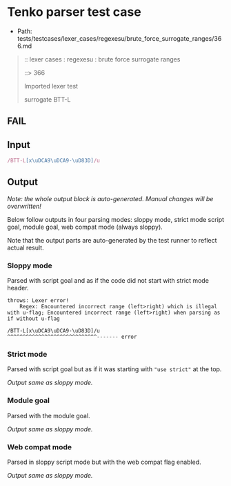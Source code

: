 # Tenko parser test case

- Path: tests/testcases/lexer_cases/regexesu/brute_force_surrogate_ranges/366.md

> :: lexer cases : regexesu : brute force surrogate ranges
>
> ::> 366
>
> Imported lexer test
>
> surrogate BTT-L

## FAIL

## Input

`````js
/BTT-L[x\uDCA9\uDCA9-\uD83D]/u
`````

## Output

_Note: the whole output block is auto-generated. Manual changes will be overwritten!_

Below follow outputs in four parsing modes: sloppy mode, strict mode script goal, module goal, web compat mode (always sloppy).

Note that the output parts are auto-generated by the test runner to reflect actual result.

### Sloppy mode

Parsed with script goal and as if the code did not start with strict mode header.

`````
throws: Lexer error!
    Regex: Encountered incorrect range (left>right) which is illegal with u-flag; Encountered incorrect range (left>right) when parsing as if without u-flag

/BTT-L[x\uDCA9\uDCA9-\uD83D]/u
^^^^^^^^^^^^^^^^^^^^^^^^^^^^^------- error
`````

### Strict mode

Parsed with script goal but as if it was starting with `"use strict"` at the top.

_Output same as sloppy mode._

### Module goal

Parsed with the module goal.

_Output same as sloppy mode._

### Web compat mode

Parsed in sloppy script mode but with the web compat flag enabled.

_Output same as sloppy mode._
